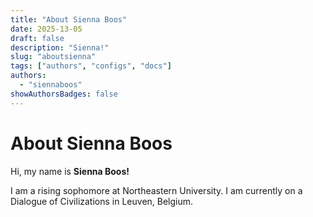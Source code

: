 ```yaml
---
title: "About Sienna Boos"
date: 2025-13-05
draft: false
description: "Sienna!"
slug: "aboutsienna"
tags: ["authors", "configs", "docs"]
authors:
  - "siennaboos"
showAuthorsBadges: false
---
```


# About Sienna Boos

Hi, my name is **Sienna Boos!**

I am a rising sophomore at Northeastern University. I am currently on a Dialogue of Civilizations in Leuven, Belgium.

